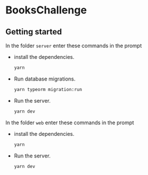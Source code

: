 # BooksChallenge

## Getting started

In the folder `server` enter these commands in the prompt
* install the dependencies.
  ``` bash
  yarn
  ```
* Run database migrations.
  ``` bash
  yarn typeorm migration:run
  ```
* Run the server.
  ``` bash
  yarn dev
  ```

In the folder `web` enter these commands in the prompt
* install the dependencies.
  ``` bash
  yarn
  ```
* Run the server.
  ``` bash
  yarn dev
  ```
